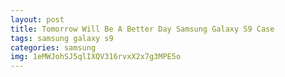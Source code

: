 ```yaml
---
layout: post
title: Tomorrow Will Be A Better Day Samsung Galaxy S9 Case
tags: samsung galaxy s9
categories: samsung
img: 1eMWJohSJ5qlIXQV316rvxX2x7g3MPE5o
---
```

